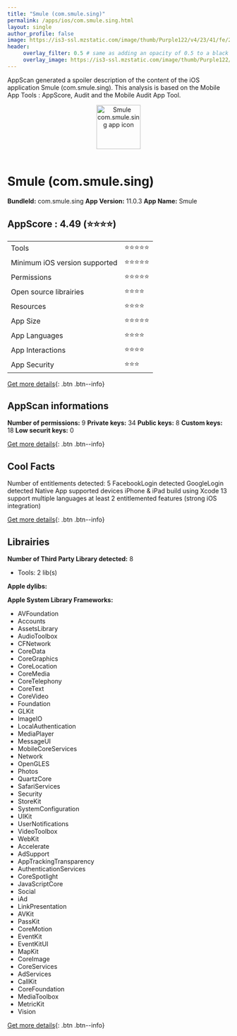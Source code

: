 ```yaml
---
title: "Smule (com.smule.sing)"
permalink: /apps/ios/com.smule.sing.html
layout: single
author_profile: false
image: https://is3-ssl.mzstatic.com/image/thumb/Purple122/v4/23/41/fe/2341feab-adfb-54a7-8951-6d8d5a03603d/AppIcon-CCCP-1x_U007emarketing-0-7-0-85-220.png/512x512bb.jpg
header: 
     overlay_filter: 0.5 # same as adding an opacity of 0.5 to a black background
     overlay_image: https://is3-ssl.mzstatic.com/image/thumb/Purple122/v4/23/41/fe/2341feab-adfb-54a7-8951-6d8d5a03603d/AppIcon-CCCP-1x_U007emarketing-0-7-0-85-220.png/512x512bb.jpg
---
```

AppScan generated a spoiler description of the content of the iOS application Smule (com.smule.sing). This analysis is based on the Mobile App Tools : AppScore, Audit and the Mobile Audit App Tool.

  
  
<div style="text-align: center;"><img src="https://is3-ssl.mzstatic.com/image/thumb/Purple122/v4/23/41/fe/2341feab-adfb-54a7-8951-6d8d5a03603d/AppIcon-CCCP-1x_U007emarketing-0-7-0-85-220.png/512x512bb.jpg" width="100" height="100" alt="Smule com.smule.sing app icon"></div></br>
  
# Smule (com.smule.sing)

**BundleId:** com.smule.sing
**App Version:** 11.0.3
**App Name:** Smule


## AppScore : 4.49 (⭐️⭐️⭐️⭐️) 

<table>
<tr><td> Tools </td><td> ⭐️⭐️⭐️⭐️⭐️ </td></tr>
<tr><td> Minimum iOS version supported </td><td> ⭐️⭐️⭐️⭐️⭐️ </td></tr>
<tr><td> Permissions </td><td> ⭐️⭐️⭐️⭐️⭐️ </td></tr>
<tr><td> Open source librairies </td><td> ⭐️⭐️⭐️⭐️ </td></tr>
<tr><td> Resources </td><td> ⭐️⭐️⭐️⭐️ </td></tr>
<tr><td> App Size </td><td> ⭐️⭐️⭐️⭐️⭐️ </td></tr>
<tr><td> App Languages </td><td> ⭐️⭐️⭐️⭐️ </td></tr>
<tr><td> App Interactions </td><td> ⭐️⭐️⭐️⭐️ </td></tr>
<tr><td> App Security </td><td> ⭐️⭐️⭐️ </td></tr>
</table>

[Get more details](/pricing.html){: .btn .btn--info}  
  
## AppScan informations 

**Number of permissions:** 9
**Private keys:** 34
**Public keys:** 8
**Custom keys:** 18
**Low securit keys:** 0
  
[Get more details](/pricing.html){: .btn .btn--info}

## Cool Facts

Number of entitlements detected: 5
FacebookLogin detected
GoogleLogin detected
Native App
supported devices iPhone & iPad
build using Xcode 13
support multiple languages
at least 2 entitlemented features (strong iOS integration)
  
[Get more details](/pricing.html){: .btn .btn--info}

## Librairies 
**Number of Third Party Library detected:** 8
- Tools: 2 lib(s)

**Apple dylibs:**


**Apple System Library Frameworks:**
- AVFoundation
- Accounts
- AssetsLibrary
- AudioToolbox
- CFNetwork
- CoreData
- CoreGraphics
- CoreLocation
- CoreMedia
- CoreTelephony
- CoreText
- CoreVideo
- Foundation
- GLKit
- ImageIO
- LocalAuthentication
- MediaPlayer
- MessageUI
- MobileCoreServices
- Network
- OpenGLES
- Photos
- QuartzCore
- SafariServices
- Security
- StoreKit
- SystemConfiguration
- UIKit
- UserNotifications
- VideoToolbox
- WebKit
- Accelerate
- AdSupport
- AppTrackingTransparency
- AuthenticationServices
- CoreSpotlight
- JavaScriptCore
- Social
- iAd
- LinkPresentation
- AVKit
- PassKit
- CoreMotion
- EventKit
- EventKitUI
- MapKit
- CoreImage
- CoreServices
- AdServices
- CallKit
- CoreFoundation
- MediaToolbox
- MetricKit
- Vision


  
[Get more details](/pricing.html){: .btn .btn--info}


